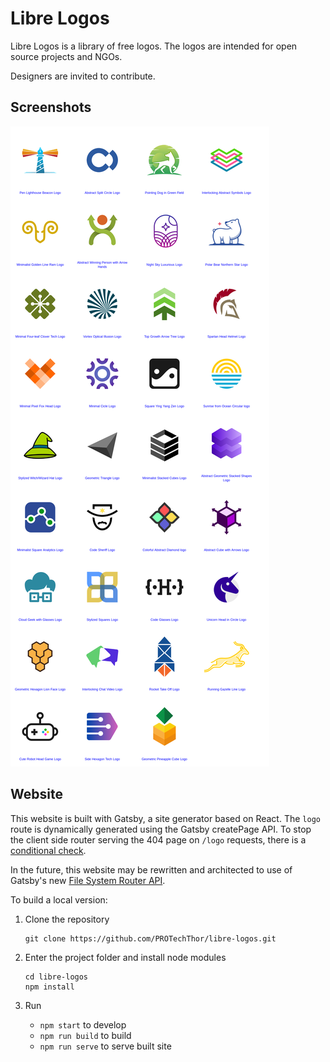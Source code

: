 # Libre Logos

Libre Logos is a library of free logos.
The logos are intended for open source projects and NGOs.

Designers are invited to contribute.

## Screenshots

![](screenshot.png)

## Website

This website is built with Gatsby, a site generator based on React. The `logo` route is dynamically generated using the Gatsby createPage API. To stop the client side router serving the 404 page on `/logo` requests, there is a [conditional check](./src/pages/404.js).

In the future, this website may be rewritten and architected to use of Gatsby's new [File System Router API](https://www.gatsbyjs.com/docs/reference/routing/creating-routes/#using-the-file-system-route-api).

To build a local version:

1. Clone the repository

    ``` 
    git clone https://github.com/PROTechThor/libre-logos.git
    ```
2. Enter the project folder and install node modules

    ``` 
    cd libre-logos
    npm install 
    ```
3. Run
    - `npm start` to develop
    - `npm run build` to build
    - `npm run serve` to serve built site
